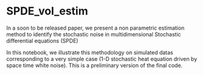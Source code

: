 # SPDE_vol_estim

In a soon to be released paper, we present a non parametric estimation method to identify the stochastic noise in multidimensional Stochastic differential equations (SPDE)

In this notebook, we illustrate this methodology on simulated datas corresponding to a very simple case (1-D stochastic heat equation driven by space time white noise). This is a preliminary version of the final code.
